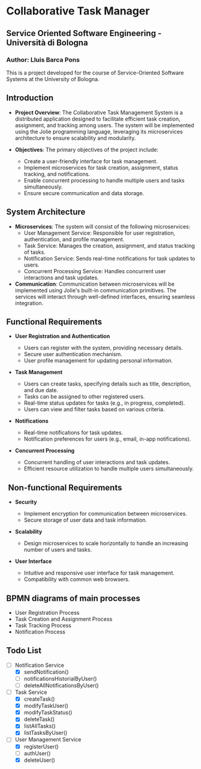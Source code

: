 # Collaborative Task Manager

## Service Oriented Software Engineering - Università di Bologna

### Author: Lluis Barca Pons

This is a project developed for the course of Service-Oriented Software Systems at the University of Bologna.

## Introduction

- **Project Overview**: The Collaborative Task Management System is a distributed
application designed to facilitate efficient task creation, assignment, and tracking among users. The system will be implemented using the Jolie programming language, leveraging its microservices architecture to ensure scalability and modularity.

- **Objectives**: The primary objectives of the project include:
  - Create a user-friendly interface for task management.
  - Implement microservices for task creation, assignment, status tracking, and notifications.
  - Enable concurrent processing to handle multiple users and tasks simultaneously.
  - Ensure secure communication and data storage.

## System Architecture

- **Microservices**: The system will consist of the following microservices:
  - User Management Service: Responsible for user registration, authentication, and profile management.
  - Task Service: Manages the creation, assignment, and status tracking of tasks.
  - Notification Service: Sends real-time notifications for task updates to users.
  - Concurrent Processing Service: Handles concurrent user interactions and task updates.
- **Communication**: Communication between microservices will be implemented using Jolie's built-in communication primitives. The services will interact through well-defined interfaces, ensuring seamless integration.

## Functional Requirements

- **User Registration and Authentication**
  - Users can register with the system, providing necessary details.
  - Secure user authentication mechanism.
  - User profile management for updating personal information.

- **Task Management**
  - Users can create tasks, specifying details such as title, description, and due date.
  - Tasks can be assigned to other registered users.
  - Real-time status updates for tasks (e.g., in progress, completed).
  - Users can view and filter tasks based on various criteria.

- **Notifications**
  - Real-time notifications for task updates.
  - Notification preferences for users (e.g., email, in-app notifications).

- **Concurrent Processing**
  - Concurrent handling of user interactions and task updates.
  - Efficient resource utilization to handle multiple users simultaneously.

##  Non-functional Requirements

- **Security**
  - Implement encryption for communication between microservices.
  - Secure storage of user data and task information.

- **Scalability**
  - Design microservices to scale horizontally to handle an increasing number of users and tasks.

- **User Interface**
  - Intuitive and responsive user interface for task management.
  - Compatibility with common web browsers.

## BPMN diagrams of main processes

- User Registration Process
- Task Creation and Assignment Process
- Task Tracking Process
- Notification Process

## Todo List

- [ ] Notification Service
  - [x] sendNotification()
  - [ ] notificationsHistorialByUser()
  - [ ] deleteAllNotificationsByUser()
- [ ] Task Service
  - [x] createTask()
  - [x] modifyTaskUser()
  - [x] modifyTaskStatus()
  - [x] deleteTask()
  - [x] listAllTasks()
  - [x] listTasksByUser()
- [ ] User Management Service
  - [x] registerUser()
  - [ ] authUser()
  - [x] deleteUser()
